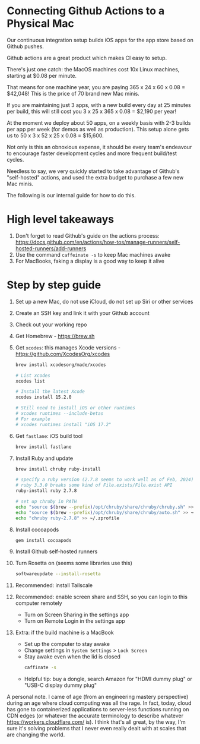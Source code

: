 # Connecting Github Actions to a Physical Mac

Our continuous integration setup builds iOS apps for the app store based on Github pushes.

Github actions are a great product which makes CI easy to setup.

There's just one catch: the MacOS machines cost 10x Linux machines, starting at $0.08 per minute.

That means for one machine year, you are paying 365 x 24 x 60 x 0.08 = $42,048! This is the price of 70 brand new Mac minis.

If you are maintaining just 3 apps, with a new build every day at 25 minutes per build, this will still cost you 3 x 25 x 365 x 0.08 = $2,190 per year!

At the moment we deploy about 50 apps, on a weekly basis with 2-3 builds per app per week (for demos as well as production). This setup alone gets us to 50 x 3 x 52 x 25 x 0.08 = $15,600.

Not only is this an obnoxious expense, it should be every team's endeavour to encourage faster development cycles and more frequent build/test cycles.

Needless to say, we very quickly started to take advantage of Github's "self-hosted" actions, and used the extra budget to purchase a few new Mac minis.

The following is our internal guide for how to do this.

# High level takeaways

1. Don't forget to read Github's guide on the actions process: https://docs.github.com/en/actions/how-tos/manage-runners/self-hosted-runners/add-runners
2. Use the command `caffeinate -s` to keep Mac machines awake
3. For MacBooks, faking a display is a good way to keep it alive

# Step by step guide

1. Set up a new Mac, do not use iCloud, do not set up Siri or other services
1. Create an SSH key and link it with your Github account
1. Check out your working repo
1. Get Homebrew - https://brew.sh
1. Get `xcodes`: this manages Xcode versions - https://github.com/XcodesOrg/xcodes
    ```bash
    brew install xcodesorg/made/xcodes
    
    # List xcodes
    xcodes list
    
    # Install the latest Xcode
    xcodes install 15.2.0
    
    # Still need to install iOS or other runtimes
    # xcodes runtimes --include-betas
    # For example
    # xcodes runtimes install "iOS 17.2"
    ```

1. Get `fastlane`: iOS build tool

    ```bash
    brew install fastlane
    ```

1. Install Ruby and update

    ```bash
    brew install chruby ruby-install
    
    # specify a ruby version (2.7.8 seems to work well as of Feb, 2024)
    # ruby 3.3.0 breaks some kind of File.exists/File.exist API
    ruby-install ruby 2.7.8
    
    # set up chruby in PATH
    echo "source $(brew --prefix)/opt/chruby/share/chruby/chruby.sh" >> ~/.zprofile
    echo "source $(brew --prefix)/opt/chruby/share/chruby/auto.sh" >> ~/.zprofile
    echo "chruby ruby-2.7.8" >> ~/.zprofile
    ```

1. Install cocoapods

    ```bash
    gem install cocoapods
    ```

1. Install Github self-hosted runners
1. Turn Rosetta on (seems some libraries use this)

    ```bash
    softwareupdate --install-rosetta
    ```

1. Recommended: install Tailscale
1. Recommended: enable screen share and SSH, so you can login to this computer remotely

    - Turn on Screen Sharing in the settings app
    - Turn on Remote Login in the settings app

1. Extra: if the build machine is a MacBook

    - Set up the computer to stay awake
    - Change settings in `System Settings` > `Lock Screen`
    - Stay awake even when the lid is closed
        ```bash
        caffinate -s
        ```
    - Helpful tip: buy a dongle, search Amazon for "HDMI dummy plug" or "USB-C display dummy plug"

A personal note. I came of age (from an engineering mastery perspective) during an age where cloud computing was all the rage. In fact, today, cloud has gone to containerized applications to server-less functions running on CDN edges (or whatever the accurate terminology to describe whatever https://workers.cloudflare.com/ is). I think that's all great, by the way, I'm sure it's solving problems that I never even really dealt with at scales that are changing the world.
